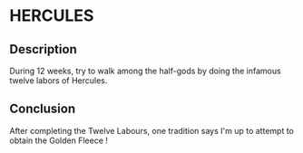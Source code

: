 # HERCULES

## Description

During 12 weeks, try to walk among the half-gods by doing the infamous twelve labors of Hercules.

## Conclusion

After completing the Twelve Labours, one tradition says I'm up to attempt to obtain the Golden Fleece !
